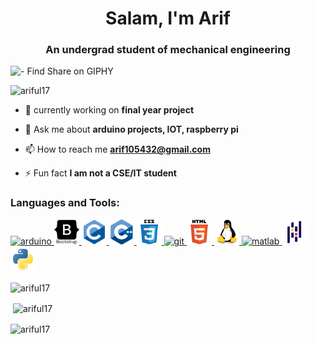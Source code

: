 <h1 align="center">Salam, I'm Arif</h1>
<h3 align="center">An undergrad student of mechanical engineering</h3>

![- Find   Share on GIPHY](https://user-images.githubusercontent.com/87447678/161632352-8f226901-be3c-45f8-88aa-98abfa586363.gif)

<!-- <img align="right" alt="Coding" width="400" src="https://cdn.dribbble.com/users/730703/screenshots/6581243/avento.gif"> -->


<p align="left"> <img src="https://komarev.com/ghpvc/?username=ariful17&label=Profile%20views&color=0e75b6&style=flat" alt="ariful17" /> </p>

- 🔭 currently working on **final year project**

- 💬 Ask me about **arduino projects, IOT, raspberry pi**

- 📫 How to reach me **arif105432@gmail.com**

- ⚡ Fun fact **I am not a CSE/IT student**

<!-- <h3 align="left">Connect with me:</h3>
<p align="left">
<a href="https://www.leetcode.com/Ariful17" target="blank"><img align="center" src="https://raw.githubusercontent.com/rahuldkjain/github-profile-readme-generator/master/src/images/icons/Social/leet-code.svg" alt="Ariful17" height="30" width="40" /></a>
</p> -->

<h3 align="left">Languages and Tools:</h3>
<p align="left"> <a href="https://www.arduino.cc/" target="_blank" rel="noreferrer"> <img src="https://cdn.worldvectorlogo.com/logos/arduino-1.svg" alt="arduino" width="40" height="40"/> </a> <a href="https://getbootstrap.com" target="_blank" rel="noreferrer"> <img src="https://raw.githubusercontent.com/devicons/devicon/master/icons/bootstrap/bootstrap-plain-wordmark.svg" alt="bootstrap" width="40" height="40"/> </a> <a href="https://www.cprogramming.com/" target="_blank" rel="noreferrer"> <img src="https://raw.githubusercontent.com/devicons/devicon/master/icons/c/c-original.svg" alt="c" width="40" height="40"/> </a> <a href="https://www.w3schools.com/cpp/" target="_blank" rel="noreferrer"> <img src="https://raw.githubusercontent.com/devicons/devicon/master/icons/cplusplus/cplusplus-original.svg" alt="cplusplus" width="40" height="40"/> </a> <a href="https://www.w3schools.com/css/" target="_blank" rel="noreferrer"> <img src="https://raw.githubusercontent.com/devicons/devicon/master/icons/css3/css3-original-wordmark.svg" alt="css3" width="40" height="40"/> </a> <a href="https://git-scm.com/" target="_blank" rel="noreferrer"> <img src="https://www.vectorlogo.zone/logos/git-scm/git-scm-icon.svg" alt="git" width="40" height="40"/> </a> <a href="https://www.w3.org/html/" target="_blank" rel="noreferrer"> <img src="https://raw.githubusercontent.com/devicons/devicon/master/icons/html5/html5-original-wordmark.svg" alt="html5" width="40" height="40"/> </a> <a href="https://www.linux.org/" target="_blank" rel="noreferrer"> <img src="https://raw.githubusercontent.com/devicons/devicon/master/icons/linux/linux-original.svg" alt="linux" width="40" height="40"/> </a> <a href="https://www.mathworks.com/" target="_blank" rel="noreferrer"> <img src="https://upload.wikimedia.org/wikipedia/commons/2/21/Matlab_Logo.png" alt="matlab" width="40" height="40"/> </a> <a href="https://pandas.pydata.org/" target="_blank" rel="noreferrer"> <img src="https://raw.githubusercontent.com/devicons/devicon/2ae2a900d2f041da66e950e4d48052658d850630/icons/pandas/pandas-original.svg" alt="pandas" width="40" height="40"/> </a> <a href="https://www.python.org" target="_blank" rel="noreferrer"> <img src="https://raw.githubusercontent.com/devicons/devicon/master/icons/python/python-original.svg" alt="python" width="40" height="40"/> </a> </p>

<p><img align="center" src="https://github-readme-stats.vercel.app/api/top-langs?username=ariful17&show_icons=true&locale=en&layout=compact" alt="ariful17" /></p>

<p>&nbsp;<img align="center" src="https://github-readme-stats.vercel.app/api?username=ariful17&show_icons=true&locale=en" alt="ariful17" /></p>

<p><img align="center" src="https://github-readme-streak-stats.herokuapp.com/?user=ariful17&" alt="ariful17" /></p>

